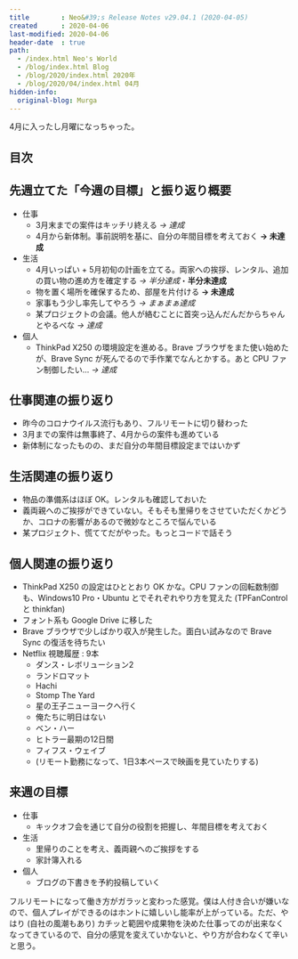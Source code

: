```yaml
---
title        : Neo&#39;s Release Notes v29.04.1 (2020-04-05)
created      : 2020-04-06
last-modified: 2020-04-06
header-date  : true
path:
  - /index.html Neo's World
  - /blog/index.html Blog
  - /blog/2020/index.html 2020年
  - /blog/2020/04/index.html 04月
hidden-info:
  original-blog: Murga
---
```


4月に入ったし月曜になっちゃった。

## 目次

## 先週立てた「今週の目標」と振り返り概要

- 仕事
  - 3月末までの案件はキッチリ終える _→ 達成_
  - 4月から新体制。事前説明を基に、自分の年間目標を考えておく **→ 未達成**
- 生活
  - 4月いっぱい + 5月初旬の計画を立てる。両家への挨拶、レンタル、追加の買い物の進め方を確定する _→ 半分達成_・**半分未達成**
  - 物を置く場所を確保するため、部屋を片付ける **→ 未達成**
  - 家事もう少し率先してやろう _→ まぁまぁ達成_
  - 某プロジェクトの会議。他人が絡むことに首突っ込んだんだからちゃんとやるべな _→ 達成_
- 個人
  - ThinkPad X250 の環境設定を進める。Brave ブラウザをまた使い始めたが、Brave Sync が死んでるので手作業でなんとかする。あと CPU ファン制御したい… _→ 達成_

## 仕事関連の振り返り

- 昨今のコロナウイルス流行もあり、フルリモートに切り替わった
- 3月までの案件は無事終了、4月からの案件も進めている
- 新体制になったものの、まだ自分の年間目標設定まではいかず

## 生活関連の振り返り

- 物品の準備系はほぼ OK。レンタルも確認しておいた
- 義両親へのご挨拶ができていない。そもそも里帰りをさせていただくかどうか、コロナの影響があるので微妙なところで悩んでいる
- 某プロジェクト、慌ててだがやった。もっとコードで話そう

## 個人関連の振り返り

- ThinkPad X250 の設定はひととおり OK かな。CPU ファンの回転数制御も、Windows10 Pro・Ubuntu とでそれぞれやり方を覚えた (TPFanControl と thinkfan)
- フォント系も Google Drive に移した
- Brave ブラウザで少しばかり収入が発生した。面白い試みなので Brave Sync の復活を待ちたい
- Netflix 視聴履歴 : 9本
  - ダンス・レボリューション2
  - ランドロマット
  - Hachi
  - Stomp The Yard
  - 星の王子ニューヨークへ行く
  - 俺たちに明日はない
  - ベン・ハー
  - ヒトラー最期の12日間
  - フィフス・ウェイブ
  - (リモート勤務になって、1日3本ペースで映画を見ていたりする)

## 来週の目標

- 仕事
  - キックオフ会を通じて自分の役割を把握し、年間目標を考えておく
- 生活
  - 里帰りのことを考え、義両親へのご挨拶をする
  - 家計簿入れる
- 個人
  - ブログの下書きを予約投稿していく

フルリモートになって働き方がガラッと変わった感覚。僕は人付き合いが嫌いなので、個人プレイができるのはホントに嬉しいし能率が上がっている。ただ、やはり (自社の風潮もあり) カチッと範囲や成果物を決めた仕事ってのが出来なくなってきているので、自分の感覚を変えていかないと、やり方が合わなくて辛いと思う。
